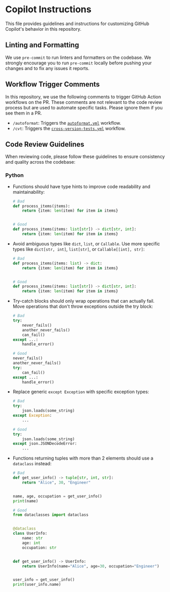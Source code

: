 # Copilot Instructions

This file provides guidelines and instructions for customizing GitHub Copilot's behavior in this repository.

## Linting and Formatting

We use `pre-commit` to run linters and formatters on the codebase. We strongly encourage you to run `pre-commit` locally before pushing your changes and to fix any issues it reports.

## Workflow Trigger Comments

In this repository, we use the following comments to trigger GitHub Action workflows on the PR. These comments are not relevant to the code review process but are used to automate specific tasks. Please ignore them if you see them in a PR.

- `/autoformat`: Triggers the [`autoformat.yml`](./workflows/autoformat.yml) workflow.
- `/cvt`: Triggers the [`cross-version-tests.yml`](./workflows/cross-version-tests.yml) workflow.

## Code Review Guidelines

When reviewing code, please follow these guidelines to ensure consistency and quality across the codebase:

### Python

- Functions should have type hints to improve code readability and maintainability:

  ```python
  # Bad
  def process_items(items):
      return {item: len(item) for item in items}


  # Good
  def process_items(items: list[str]) -> dict[str, int]:
      return {item: len(item) for item in items}
  ```

- Avoid ambiguous types like `dict`, `list`, or `Callable`. Use more specific types like `dict[str, int]`, `list[str]`, or `Callable[[int], str]`:

  ```python
  # Bad
  def process_items(items: list) -> dict:
      return {item: len(item) for item in items}


  # Good
  def process_items(items: list[str]) -> dict[str, int]:
      return {item: len(item) for item in items}
  ```

- Try-catch blocks should only wrap operations that can actually fail. Move operations that don't throw exceptions outside the try block:

  ```python
  # Bad
  try:
      never_fails()
      another_never_fails()
      can_fail()
  except ...:
      handle_error()

  # Good
  never_fails()
  another_never_fails()
  try:
      can_fail()
  except ...:
      handle_error()
  ```

- Replace generic `except Exception` with specific exception types:

  ```python
  # Bad
  try:
      json.loads(some_string)
  except Exception:
      ...

  # Good
  try:
      json.loads(some_string)
  except json.JSONDecodeError:
      ...
  ```

- Functions returning tuples with more than 2 elements should use a `dataclass` instead:

  ```python
  # Bad
  def get_user_info() -> tuple[str, int, str]:
      return "Alice", 30, "Engineer"


  name, age, occupation = get_user_info()
  print(name)

  # Good
  from dataclasses import dataclass


  @dataclass
  class UserInfo:
      name: str
      age: int
      occupation: str


  def get_user_info() -> UserInfo:
      return UserInfo(name="Alice", age=30, occupation="Engineer")


  user_info = get_user_info()
  print(user_info.name)
  ```
